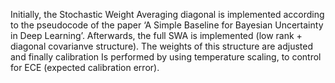 Initially, the Stochastic Weight Averaging diagonal is implemented according to the pseudocode of the paper ‘A Simple Baseline for Bayesian Uncertainty in Deep Learning’. Afterwards, the full SWA is implemented (low rank + diagonal covarianve structure). The weights of this structure are adjusted and finally calibration Is performed by using temperature scaling, to control for ECE (expected calibration error).
